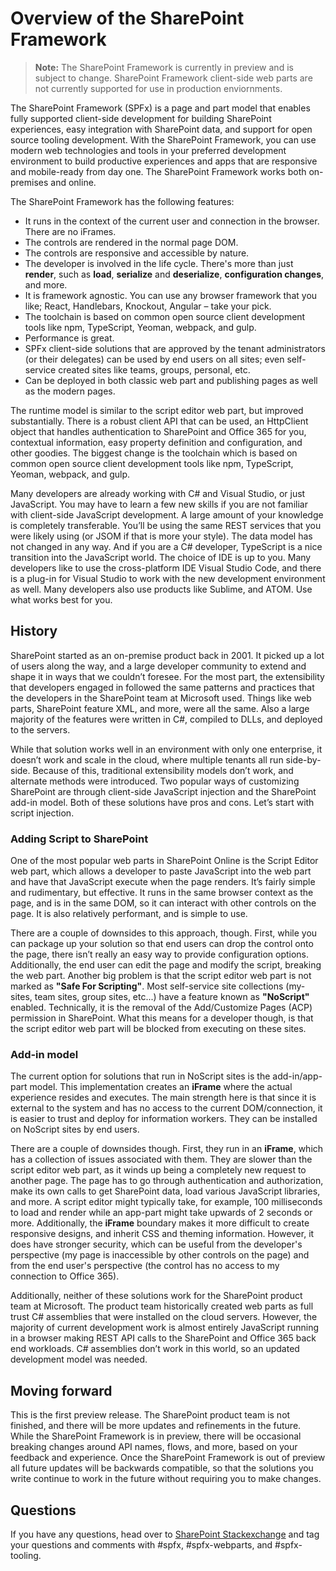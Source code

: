 # Overview of the SharePoint Framework

>**Note:** The SharePoint Framework is currently in preview and is subject to change. SharePoint Framework client-side web parts are not currently supported for use in production enviornments.

The SharePoint Framework (SPFx) is a page and part model that enables fully supported client-side development for building SharePoint experiences, easy integration with SharePoint data, and support for open source tooling development. With the SharePoint Framework, you can use modern web technologies and tools in your preferred development environment to build productive experiences and apps that are responsive and mobile-ready from day one. The SharePoint Framework works both on-premises and online.
 
The SharePoint Framework has the following features:

* It runs in the context of the current user and connection in the browser. There are no iFrames.
* The controls are rendered in the normal page DOM.
* The controls are responsive and accessible by nature.
* The developer is involved in the life cycle. There's more than just **render**, such as **load**, **serialize** and **deserialize**, **configuration changes**, and more.
* It is framework agnostic. You can use any browser framework that you like; React, Handlebars, Knockout, Angular – take your pick.
* The toolchain is based on common open source client development tools like npm, TypeScript, Yeoman, webpack, and gulp.
* Performance is great.
* SPFx client-side solutions that are approved by the tenant administrators (or their delegates) can be used by end users on all sites; even self-service created sites like teams, groups, personal, etc. 
* Can be deployed in both classic web part and publishing pages as well as the modern pages.
 
The runtime model is similar to the script editor web part, but improved substantially. There is a robust client API that can be used, an HttpClient object that handles authentication to SharePoint and Office 365 for you, contextual information, easy property definition and configuration, and other goodies. The biggest change is the toolchain which is based on common open source client development tools like npm, TypeScript, Yeoman, webpack, and gulp.

Many developers are already working with C# and Visual Studio, or just JavaScript. You may have to learn a few new skills if you are not familiar with client-side JavaScript development. A large amount of your knowledge is completely transferable. You’ll be using the same REST services that you were likely using (or JSOM if that is more your style). The data model has not changed in any way.  And if you are a C# developer, TypeScript is a nice transition into the JavaScript world. The choice of IDE is up to you. Many developers like to use the cross-platform IDE Visual Studio Code, and there is a plug-in for Visual Studio to work with the new development environment as well.  Many developers also use products like Sublime, and ATOM. Use what works best for you.

## History
SharePoint started as an on-premise product back in 2001. It picked up a lot of users along the way, and a large developer community to extend and shape it in ways that we couldn’t foresee. For the most part, the extensibility that developers engaged in followed the same patterns and practices that the developers in the SharePoint team at Microsoft used. Things like web parts, SharePoint feature XML, and more, were all the same. Also a large majority of the features were written in C#, compiled to DLLs, and deployed to the servers.
 
While that solution works well in an environment with only one enterprise, it doesn’t work and scale in the cloud, where multiple tenants all run side-by-side. Because of this, traditional extensibility models don’t work, and alternate methods were introduced. Two popular ways of customizing SharePoint are through client-side JavaScript injection and the SharePoint add-in model. Both of these solutions have pros and cons. Let’s start with script injection.

### Adding Script to SharePoint

One of the most popular web parts in SharePoint Online is the Script Editor web part, which allows a developer to paste JavaScript into the web part and have that JavaScript execute when the page renders. It’s fairly simple and rudimentary, but effective. It runs in the same browser context as the page, and is in the same DOM, so it can interact with other controls on the page.  It is also relatively performant, and is simple to use. 

There are a couple of downsides to this approach, though. First, while you can package up your solution so that end users can drop the control onto the page, there isn’t really an easy way to provide configuration options. Additionally, the end user can edit the page and modify the script, breaking the web part. Another big problem is that the script editor web part is not marked as **"Safe For Scripting"**.  Most self-service site collections (my-sites, team sites, group sites, etc...) have a feature known as **"NoScript"** enabled. Technically, it is the removal of the Add/Customize Pages (ACP) permission in SharePoint. What this means for a developer though, is that the script editor web part will be blocked from executing on these sites.  

### Add-in model

The current option for solutions that run in NoScript sites is the add-in/app-part model. This implementation creates an **iFrame** where the actual experience resides and executes. The main strength here is that since it is external to the system and has no access to the current DOM/connection, it is easier to trust and deploy for information workers. They can be installed on NoScript sites by end users. 

There are a couple of downsides though. First, they run in an **iFrame**, which has a collection of issues associated with them. They are slower than the script editor web part, as it winds up being a completely new request to another page. The page has to go through authentication and authorization, make its own calls to get SharePoint data, load various JavaScript libraries, and more. A script editor might typically take, for example, 100 milliseconds to load and render while an app-part might take upwards of 2 seconds or more. Additionally, the **iFrame** boundary makes it more difficult to create responsive designs, and inherit CSS and theming information. However, it does have stronger security, which can be useful from the developer's perspective (my page is inaccessible by other controls on the page) and from the end user's perspective (the control has no access to my connection to Office 365).

Additionally, neither of these solutions work for the SharePoint product team at Microsoft. The product team historically created web parts as full trust C# assemblies that were installed on the cloud servers. However, the majority of current development work is almost entirely JavaScript running in a browser making REST API calls to the SharePoint and Office 365 back end workloads. C# assemblies don’t work in this world, so an updated development model was needed.

## Moving forward
This is the first preview release. The SharePoint product team is not finished, and there will be more updates and refinements in the future. While the SharePoint Framework is in preview, there will be occasional breaking changes around API names, flows, and more, based on your feedback and experience. Once the SharePoint Framework is out of preview all future updates will be backwards compatible, so that the solutions you write continue to work in the future without requiring you to make changes.

## Questions
If you have any questions, head over to [SharePoint Stackexchange](http://sharepoint.stackexchange.com/) and tag your questions and comments with #spfx, #spfx-webparts, and #spfx-tooling.
